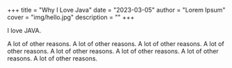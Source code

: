 +++
title = "Why I Love Java"
date = "2023-03-05"
author = "Lorem Ipsum"
cover = "img/hello.jpg"
description = ""
+++

I love JAVA.

A lot of other reasons.
A lot of other reasons.
A lot of other reasons.
A lot of other reasons.
A lot of other reasons.
A lot of other reasons.
A lot of other reasons.
A lot of other reasons.